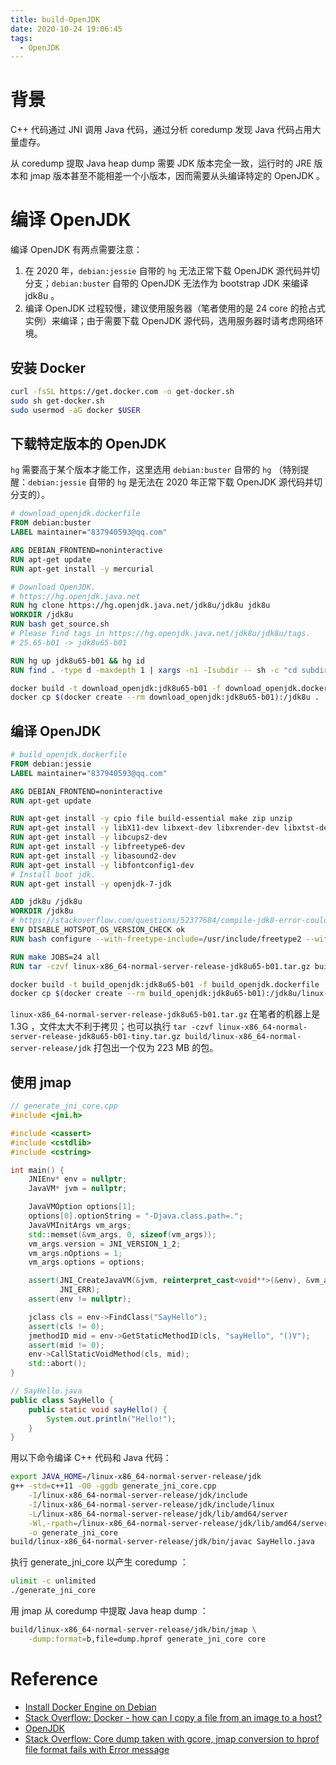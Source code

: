 ```yaml
---
title: build-OpenJDK
date: 2020-10-24 19:06:45
tags:
  - OpenJDK
---
```


# 背景

C++ 代码通过 JNI 调用 Java 代码，通过分析 coredump 发现 Java 代码占用大量虚存。

从 coredump 提取 Java heap dump 需要 JDK 版本完全一致，运行时的 JRE 版本和 jmap 版本甚至不能相差一个小版本，因而需要从头编译特定的 OpenJDK 。

# 编译 OpenJDK

编译 OpenJDK 有两点需要注意：

1. 在 2020 年，`debian:jessie` 自带的 `hg` 无法正常下载 OpenJDK 源代码并切分支；`debian:buster` 自带的 OpenJDK 无法作为 bootstrap JDK 来编译 jdk8u 。
2. 编译 OpenJDK 过程较慢，建议使用服务器（笔者使用的是 24 core 的抢占式实例）来编译；由于需要下载 OpenJDK 源代码，选用服务器时请考虑网络环境。

## 安装 Docker

```bash
curl -fsSL https://get.docker.com -o get-docker.sh
sudo sh get-docker.sh
sudo usermod -aG docker $USER
```

## 下载特定版本的 OpenJDK

`hg` 需要高于某个版本才能工作，这里选用 `debian:buster` 自带的 `hg` （特别提醒：`debian:jessie` 自带的 `hg` 是无法在 2020 年正常下载 OpenJDK 源代码并切分支的）。

```dockerfile
# download_openjdk.dockerfile
FROM debian:buster
LABEL maintainer="837940593@qq.com"

ARG DEBIAN_FRONTEND=noninteractive
RUN apt-get update
RUN apt-get install -y mercurial

# Download OpenJDK.
# https://hg.openjdk.java.net
RUN hg clone https://hg.openjdk.java.net/jdk8u/jdk8u jdk8u
WORKDIR /jdk8u
RUN bash get_source.sh
# Please find tags in https://hg.openjdk.java.net/jdk8u/jdk8u/tags.
# 25.65-b01 -> jdk8u65-b01

RUN hg up jdk8u65-b01 && hg id
RUN find . -type d -maxdepth 1 | xargs -n1 -Isubdir -- sh -c "cd subdir && hg up jdk8u65-b01 && hg id"
```

```bash
docker build -t download_openjdk:jdk8u65-b01 -f download_openjdk.dockerfile .
docker cp $(docker create --rm download_openjdk:jdk8u65-b01):/jdk8u .
```

## 编译 OpenJDK

```dockerfile
# build_openjdk.dockerfile
FROM debian:jessie
LABEL maintainer="837940593@qq.com"

ARG DEBIAN_FRONTEND=noninteractive
RUN apt-get update

RUN apt-get install -y cpio file build-essential make zip unzip
RUN apt-get install -y libX11-dev libxext-dev libxrender-dev libxtst-dev libxt-dev
RUN apt-get install -y libcups2-dev
RUN apt-get install -y libfreetype6-dev
RUN apt-get install -y libasound2-dev
RUN apt-get install -y libfontconfig1-dev
# Install boot jdk.
RUN apt-get install -y openjdk-7-jdk

ADD jdk8u /jdk8u
WORKDIR /jdk8u
# https://stackoverflow.com/questions/52377684/compile-jdk8-error-could-not-find-freetype
ENV DISABLE_HOTSPOT_OS_VERSION_CHECK ok
RUN bash configure --with-freetype-include=/usr/include/freetype2 --with-freetype-lib=/usr/lib/x86_64-linux-gnu

RUN make JOBS=24 all
RUN tar -czvf linux-x86_64-normal-server-release-jdk8u65-b01.tar.gz build
```

```bash
docker build -t build_openjdk:jdk8u65-b01 -f build_openjdk.dockerfile .
docker cp $(docker create --rm build_openjdk:jdk8u65-b01):/jdk8u/linux-x86_64-normal-server-release-jdk8u65-b01.tar.gz .
```

`linux-x86_64-normal-server-release-jdk8u65-b01.tar.gz` 在笔者的机器上是 1.3G ，文件太大不利于拷贝；也可以执行 `tar -czvf linux-x86_64-normal-server-release-jdk8u65-b01-tiny.tar.gz build/linux-x86_64-normal-server-release/jdk` 打包出一个仅为 223 MB 的包。

## 使用 jmap

```cpp
// generate_jni_core.cpp
#include <jni.h>

#include <cassert>
#include <cstdlib>
#include <cstring>

int main() {
    JNIEnv* env = nullptr;
    JavaVM* jvm = nullptr;

    JavaVMOption options[1];
    options[0].optionString = "-Djava.class.path=.";
    JavaVMInitArgs vm_args;
    std::memset(&vm_args, 0, sizeof(vm_args));
    vm_args.version = JNI_VERSION_1_2;
    vm_args.nOptions = 1;
    vm_args.options = options;

    assert(JNI_CreateJavaVM(&jvm, reinterpret_cast<void**>(&env), &vm_args) !=
           JNI_ERR);
    assert(env != nullptr);

    jclass cls = env->FindClass("SayHello");
    assert(cls != 0);
    jmethodID mid = env->GetStaticMethodID(cls, "sayHello", "()V");
    assert(mid != 0);
    env->CallStaticVoidMethod(cls, mid);
    std::abort();
}
```

```java
// SayHello.java
public class SayHello {
    public static void sayHello() {
        System.out.println("Hello!");
    }
}
```

用以下命令编译 C++ 代码和 Java 代码：

```bash
export JAVA_HOME=/linux-x86_64-normal-server-release/jdk
g++ -std=c++11 -O0 -ggdb generate_jni_core.cpp                                     \
    -I/linux-x86_64-normal-server-release/jdk/include                         \
    -I/linux-x86_64-normal-server-release/jdk/include/linux                   \
    -L/linux-x86_64-normal-server-release/jdk/lib/amd64/server                \
    -Wl,-rpath=/linux-x86_64-normal-server-release/jdk/lib/amd64/server -ljvm \
    -o generate_jni_core
build/linux-x86_64-normal-server-release/jdk/bin/javac SayHello.java
```

执行 generate_jni_core 以产生 coredump ：

```bash
ulimit -c unlimited
./generate_jni_core
```

用 jmap 从 coredump 中提取 Java heap dump ：

```bash
build/linux-x86_64-normal-server-release/jdk/bin/jmap \
    -dump:format=b,file=dump.hprof generate_jni_core core
```

# Reference

+ [Install Docker Engine on Debian](https://docs.docker.com/engine/install/debian/)
+ [Stack Overflow: Docker - how can I copy a file from an image to a host?](https://stackoverflow.com/questions/25292198/docker-how-can-i-copy-a-file-from-an-image-to-a-host)
+ [OpenJDK](https://openjdk.java.net/)
+ [Stack Overflow: Core dump taken with gcore, jmap conversion to hprof file format fails with Error message](https://stackoverflow.com/questions/9981080/core-dump-taken-with-gcore-jmap-conversion-to-hprof-file-format-fails-with-erro)

